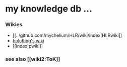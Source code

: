 # my knowledge db ...

### Wikies
 * [[../github.com/mychelium/HLR/wiki/index|HLRwiki]]
 * [holoRing's wiki](https://github.com/P2PCI-project/holoring/wiki)
 * [[index|pwiki]]


### see also [[wiki2:ToK]]
